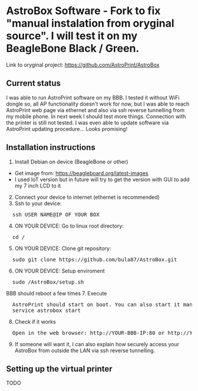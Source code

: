 AstroBox Software - Fork to fix "manual instalation from oryginal source". I will test it on my BeagleBone Black / Green.
=================

Link to oryginal project: https://github.com/AstroPrint/AstroBox

Current status
-------

I was able to run AstroPrint software on my BBB. I tested it without WiFi dongle so, all AP functionality doesn't work for now, but I was able to reach AstroPrint web page via ethernet and also via ssh reverse tunnelling from my mobile phone. In next week I should test more things. Connection with the printer is still not tested.
I was even able to update software via AstroPrint updating procedure... Looks promising!

Installation instructions
-------

1. Install Debian on device (BeagleBone or other)
  - Get image from: https://beagleboard.org/latest-images
  - I used IoT version but in future will try to get the version with GUI to add my 7 inch LCD to it
2. Connect your device to internet (ethernet is recommended)  
3. Ssh to your device:
<pre>
  ssh USER_NAME@IP_OF_YOUR_BOX
</pre>
4. ON YOUR DEVICE: Go to linux root directory: 
<pre>
  cd /
</pre>
5. ON YOUR DEVICE: Clone git repository:
<pre>
  sudo git clone https://github.com/bula87/AstroBox.git
</pre>
6. ON YOUR DEVICE: Setup enviroment
<pre>
  sudo /AstroBox/setup.sh
</pre>
BBB should reboot a few times 
7. Execute
<pre>
  AstroPrint should start on boot. You can also start it manually:
  service astrobox start
</pre>
8. Check if it works
<pre>
  Open in the web browser: http://YOUR-BBB-IP:80 or http://YOUR-BBB-IP:5000
</pre>
9. If someone will want it, I can also explain how securely access your AstroBox from outside the LAN via ssh reverse tunnelling.


Setting up the virtual printer
-------

TODO
